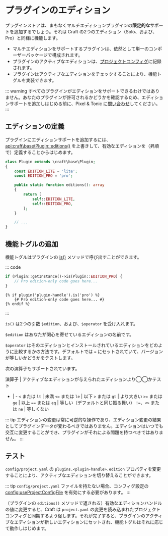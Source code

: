 # プラグインのエディション

プラグインストアは、まもなくマルチエディションプラグインの**限定的な**サポートを追加するでしょう。それは Craft の2つのエディション（Solo、および、Pro）と同様に機能します。

- マルチエディションをサポートするプラグインは、依然として単一のコンポーザーパッケージで構成されます。
- プラグインのアクティブなエディションは、[プロジェクトコンフィグ](../project-config.md)に記録されます。
- プラグインはアクティブなエディションをチェックすることにより、機能トグルを実装できます。

::: warning すべてのプラグインがエディションをサポートできるわけではありません。あなたのプラグインが許可されるかどうかを確認するため、エディションサポートを追加しはじめる前に、Pixel & Tonic に[問い合わせ](https://craftcms.com/contact)してください。 :::

## エディションの定義

プラグインにエディションサポートを追加するには、<api:craft\base\Plugin::editions()> を上書きして、有効なエディションを（昇順で）定義することからはじめます。

```php
class Plugin extends \craft\base\Plugin;
{
    const EDITION_LITE = 'lite';
    const EDITION_PRO = 'pro';

    public static function editions(): array
    {
        return [
            self::EDITION_LITE,
            self::EDITION_PRO,
        ];
    }

    // ...
}
```

## 機能トグルの追加

機能トグルはプラグインの [is()](api:craft\base\Plugin::is()) メソッドで呼び出すことができます。

::: code

```php
if (Plugin::getInstance()->is(Plugin::EDITION_PRO) {
    // Pro edition-only code goes here...
}
```

```twig
{% if plugin('plugin-handle').is('pro') %}
    {# Pro edition-only code goes here... #}
{% endif %}
```

:::

`is()` は2つの引数 `$edition`、および、`$operator` を受け入れます。

`$edition` はあなたが関心を寄せているエディションの名前です。

`$operator` はそのエディションとインストールされているエディションをどのように比較するかの方法です。デフォルトでは `=` にセットされていて、バージョンが等しいかどうかをテストします。

次の演算子もサポートされています。

演算子 | アクティブなエディションが与えられたエディションより◯◯かテスト

- | - `<` または `lt` | 未満 `<=` または `le` | 以下 `>` または `gt` | より大きい `>=` または `ge` | 以上 `==` または `eq` | 等しい（デフォルトと同じ振る舞い） `!=`、`<>` または `ne` | 等しくない

::: tip エディションの変更は常に可逆的な操作であり、エディション変更の結果としてプラグインデータが変わるべきではありません。エディションはいつでも交互に変更することができ、プラグインがそれによる問題を持つべきではありません。 :::

## テスト

`config/project.yaml` の `plugins.<plugin-handle>.edition` プロパティを変更することにより、アクティブなエディションを切り替えることができます。

::: tip `config/project.yaml` ファイルを持たない場合、コンフィグ設定の <config:useProjectConfigFile> を有効にする必要があります。 :::

（プラグインの `editions()` メソッドで返される）有効なエディションハンドルの値に変更すると、Craft は `project.yaml` の変更を読み込まれたプロジェクトコンフィグと同期するよう促します。それが完了すると、プラグインのアクティブなエディションが新しいエディションにセットされ、機能トグルはそれに応じて動作しはじめます。